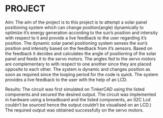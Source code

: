 # PROJECT
Aim:
The aim of the project is to this project is to attempt a solar panel positioning system which can change position(angle) dynamically to optimize it’s energy generation according to the sun’s position and intensity with respect to it and provide a live feedback to the user regarding it’s position.
The dynamic solar panel positioning system senses the sun’s position and intensity based on the feedback from it’s sensors. Based on the feedback it decides and calculates the angle of positioning of the solar panel and feeds it to the servo motors. The angles fed to the servo motors are complementary to with respect to one another since they are placed opposite to each other. The system is dynamic and changes position as soon as required since the looping period for the code is quick. The system provides a live feedback to the user with the help of an LCD.

Results: 
The circuit was first simulated on TinkerCAD using the listed components and secured the desired output. The circuit was implemented in hardware using a breadboard and the listed components, an (I2C Lcd couldn’t be sourced hence the output couldn’t be visualised on an LCD.) The required output was obtained successfully on the servo motors.
